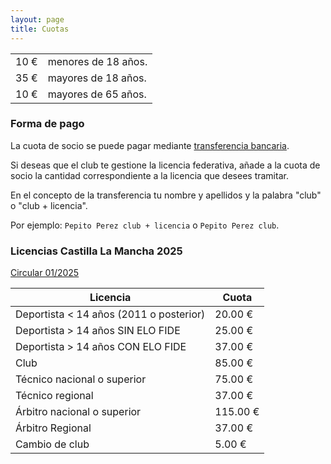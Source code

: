 ```yaml
---
layout: page
title: Cuotas
---
```

<table class="table table-striped">
<tbody><tr><td>10 €</td><td>menores de 18 años.</td></tr>
<tr><td>35 €</td><td>mayores de 18 años.</td></tr>
<tr><td>10 €</td><td>mayores de 65 años.</td></tr>
</tbody></table>

### Forma de pago

La cuota de socio se puede pagar mediante [transferencia bancaria](/cuenta-bancaria.html). 

Si deseas que el club te gestione la licencia federativa, añade a la cuota de socio la cantidad correspondiente a la licencia que desees tramitar.

En el concepto de la transferencia tu nombre y apellidos y la palabra "club" o "club + licencia".

Por ejemplo: `Pepito Perez club + licencia` o `Pepito Perez club`.  

### Licencias Castilla La Mancha 2025

[Circular 01/2025](https://cdn.website-editor.net/s/7038ea3df62b4bdf9d3e1559a9815f86/files/uploaded/Circular_012025.pdf?Expires=1740220788&Signature=bB7zbhL1pLRsLT4LcnpWdyaEi2OjSTfumoIb0qWY~r~oNchA2-UlZIbkei1douvaX9Ew4uj4HFWjndd-VTPhCPr56NWIVxHJWlM51kZnAs7mTkdBNcGnc4pygW--Zdcr-NNEXw8ECODgtmXj6Odpof8-DR3w7K1KdXgX5qNED5GxkZPr6~R24X-~cTKCoKELi-7uujm15QFcqHTi2CYq8lHJk6Sy1t7jSFHw48~K7a5QjM7cN4lh~B5MUKIc5ganSHlH~eS3sWSvB3vLOKpHj~8f8BZWSLBw~3qSjIe7V7r9r1Wnq-QHK3SkUwqypwPlCzjb4yW0b5NIuh2Gfik51g__&Key-Pair-Id=K2NXBXLF010TJW)

<table class="table table-striped">
<thead>
<th>Licencia</th>
<th>Cuota</th>
</thead>
<tbody>
<tr>
    <td>Deportista < 14 años (2011 o posterior)</td>
    <td>20.00 €</td>
</tr>
<tr>
    <td>Deportista > 14 años  SIN ELO FIDE</td>
    <td>25.00 €</td>
</tr>
<tr>
    <td>Deportista > 14 años  CON ELO FIDE</td>
    <td>37.00 €</td>
</tr>
<tr>
    <td>Club</td>
    <td>85.00 €</td>
</tr>
<tr>
    <td>Técnico nacional o superior</td>
    <td>75.00 €</td>
</tr>
<tr>
    <td>Técnico regional</td>
    <td>37.00 €</td>
</tr>
<tr>
    <td>Árbitro nacional o superior</td>
    <td>115.00 €</td>
</tr>
<tr>
    <td>Árbitro Regional</td>
    <td>37.00 €</td>
</tr>
<tr>
    <td>Cambio de club</td>
    <td>5.00 €</td>
</tr>
</tbody></table>